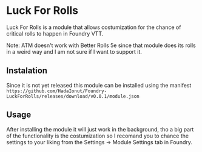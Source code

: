 # Luck For Rolls 

Luck For Rolls is a module that allows costumization for the chance of critical rolls to happen in Foundry VTT.

Note: ATM doesn't work with Better Rolls 5e since that module does its rolls in a weird way and I am not sure if I want to support it.

## Instalation

Since it is not yet released this module can be installed using the manifest `https://github.com/HadaIonut/Foundry-LuckForRolls/releases/download/v0.0.1/module.json`

## Usage

After installing the module it will just work in the background, tho a big part of the functionality is the costumization so I recomand you to chance the settings to your liking from the Settings -> Module Settings tab in Foundry.
